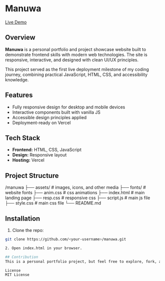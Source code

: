# Manuwa

[Live Demo](https://manuwa.vercel.app/)

## Overview
**Manuwa** is a personal portfolio and project showcase website built to demonstrate frontend skills with modern web technologies. The site is responsive, interactive, and designed with clean UI/UX principles.

This project served as the first live deployment milestone of my coding journey, combining practical JavaScript, HTML, CSS, and accessibility knowledge.

## Features
- Fully responsive design for desktop and mobile devices
- Interactive components built with vanilla JS
- Accessible design principles applied
- Deployment-ready on Vercel

## Tech Stack
- **Frontend:** HTML, CSS, JavaScript
- **Design:** Responsive layout
- **Hosting:** Vercel

## Project Structure
/manuwa
├── assets/ # images, icons, and other media 
├── fonts/ # website fonts 
├── anim.css # css animations
├── index.html # main landing page
├── resp.css # responsive css
├── script.js # main js file 
├── style.css # main css file 
└── README.md

## Installation
1. Clone the repo:
```bash
git clone https://github.com/<your-username>/manuwa.git

2. Open index.html in your browser.

## Contribution 
This is a personal portfolio project, but feel free to explore, fork, and experiment.

License
MIT License 
